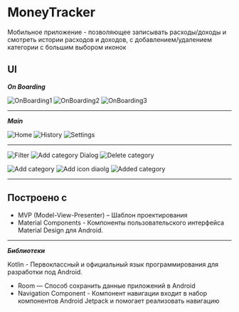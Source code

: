 # MoneyTracker

Мобильное приложение - позволяющее записывать расходы/доходы и смотреть истории расходов и доходов, 
с добавлением/удалением категории с большим выбором иконок


## UI

***On Boarding***

![OnBoarding1](https://user-images.githubusercontent.com/81027444/175460052-0c90c844-1f72-4ef2-ad32-15b23341936f.png)
![OnBoarding2](https://user-images.githubusercontent.com/81027444/175460135-3c06d3bb-f9db-4dba-ab82-ea5255a51c54.png)
![OnBoarding3](https://user-images.githubusercontent.com/81027444/175460178-1d02fcde-2306-4827-8725-6f04b5fefc24.png)

_____

***Main***

![Home](https://user-images.githubusercontent.com/81027444/175460336-a88a7266-a942-4bf5-b614-02fd1a7341c4.png)
![History](https://user-images.githubusercontent.com/81027444/175460412-266596d6-0907-462c-b1a3-a0a50f60d702.png)
![Settings](https://user-images.githubusercontent.com/81027444/175460495-32d27dfd-4b51-401a-8952-69e3dbdb3dd2.png)
____
![Filter](https://user-images.githubusercontent.com/81027444/175460733-e961b29f-c36d-4f17-ba12-56be23819fa7.png)
![Add category Dialog](https://user-images.githubusercontent.com/81027444/175460927-dc728c29-3f1a-4b42-b336-f8fb602ba9c4.png)
![Delete category](https://user-images.githubusercontent.com/81027444/175461301-a174c9e8-8245-4fda-97d7-3412dd7eae4c.png)


![Add category](https://user-images.githubusercontent.com/81027444/175461022-f763fd93-db4e-4872-81e7-a25633af3789.png)
![Add icon diaolg](https://user-images.githubusercontent.com/81027444/175461132-e54ff876-0785-4a9b-b2aa-538302b1be91.png)
![Added category](https://user-images.githubusercontent.com/81027444/175461628-7cda3306-95dd-444b-aa84-9b96c8e0fbdc.png)

____

## Построено с 

- MVP (Model-View-Presenter) – Шаблон проектирования
- Material Components - Компоненты пользовательского интерфейса Material Design для Android.

_____

***Библиотеки***

Kotlin - Первоклассный и официальный язык программирования для разработки под Android.

- Room — Cпособ сохранить данные приложений в Android
- Navigation Component - Компонент навигации входит в набор компонентов Android Jetpack и помогает реализовать навигацию
